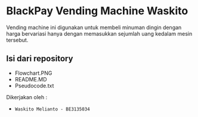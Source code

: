 # BlackPay Vending Machine Waskito

Vending machine ini digunakan untuk membeli minuman dingin dengan harga bervariasi hanya dengan memasukkan sejumlah uang kedalam mesin tersebut.

## Isi dari repository 
- Flowchart.PNG
- README.MD
- Pseudocode.txt

Dikerjakan oleh :
- `Waskito Melianto - BE3135034`